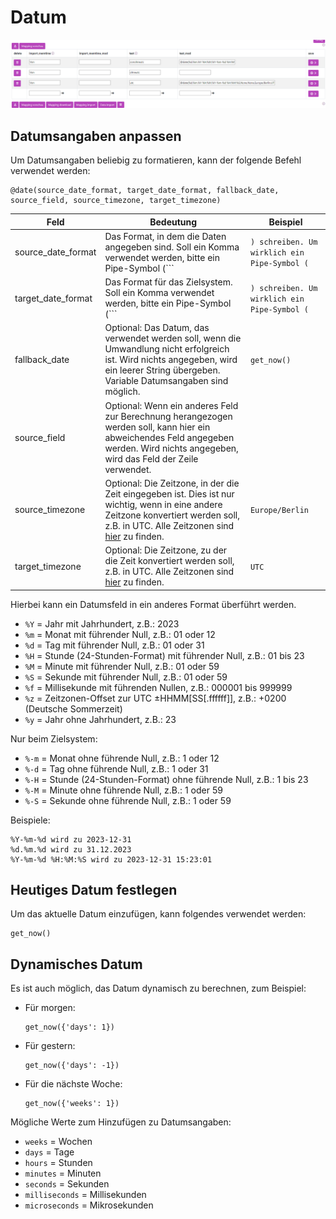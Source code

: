 # Datum

![](../../../img/convert_datetime.png)
## Datumsangaben anpassen

Um Datumsangaben beliebig zu formatieren, kann der folgende Befehl verwendet werden:

```
@date(source_date_format, target_date_format, fallback_date, source_field, source_timezone, target_timezone)
```

| Feld               | Bedeutung                                                                                          | Beispiel        |
|------------------- |---------------------------------------------------------------------------------------------------|-----------------|
| source_date_format | Das Format, in dem die Daten angegeben sind. Soll ein Komma verwendet werden, bitte ein Pipe-Symbol (```|```) schreiben. Um wirklich ein Pipe-Symbol (```|```) zu schreiben, bitte zwei Pipe-Symbole (```||```) verwenden. | `%Y-%m-%d`  |
| target_date_format | Das Format für das Zielsystem. Soll ein Komma verwendet werden, bitte ein Pipe-Symbol (```|```) schreiben. Um wirklich ein Pipe-Symbol (```|```) zu schreiben, bitte zwei Pipe-Symbole (```||```) verwenden. | `%Y-%m-%d`  |
| fallback_date      | Optional: Das Datum, das verwendet werden soll, wenn die Umwandlung nicht erfolgreich ist. Wird nichts angegeben, wird ein leerer String übergeben. Variable Datumsangaben sind möglich. | `get_now()` |
| source_field       | Optional: Wenn ein anderes Feld zur Berechnung herangezogen werden soll, kann hier ein abweichendes Feld angegeben werden. Wird nichts angegeben, wird das Feld der Zeile verwendet. | |
| source_timezone    | Optional: Die Zeitzone, in der die Zeit eingegeben ist. Dies ist nur wichtig, wenn in eine andere Zeitzone konvertiert werden soll, z.B. in UTC. Alle Zeitzonen sind [hier](04_functions_datetimezones.md) zu finden. | `Europe/Berlin` |
| target_timezone    | Optional: Die Zeitzone, zu der die Zeit konvertiert werden soll, z.B. in UTC. Alle Zeitzonen sind [hier](04_functions_datetimezones.md) zu finden. | `UTC` |

Hierbei kann ein Datumsfeld in ein anderes Format überführt werden.

- `%Y` = Jahr mit Jahrhundert, z.B.: 2023
- `%m` = Monat mit führender Null, z.B.: 01 oder 12
- `%d` = Tag mit führender Null, z.B.: 01 oder 31
- `%H` = Stunde (24-Stunden-Format) mit führender Null, z.B.: 01 bis 23
- `%M` = Minute mit führender Null, z.B.: 01 oder 59
- `%S` = Sekunde mit führender Null, z.B.: 01 oder 59
- `%f` = Millisekunde mit führenden Nullen, z.B.: 000001 bis 999999
- `%z` = Zeitzonen-Offset zur UTC ±HHMM[SS[.ffffff]], z.B.: +0200 (Deutsche Sommerzeit)
- `%y` = Jahr ohne Jahrhundert, z.B.: 23

Nur beim Zielsystem:

- `%-m` = Monat ohne führende Null, z.B.: 1 oder 12
- `%-d` = Tag ohne führende Null, z.B.: 1 oder 31
- `%-H` = Stunde (24-Stunden-Format) ohne führende Null, z.B.: 1 bis 23
- `%-M` = Minute ohne führende Null, z.B.: 1 oder 59
- `%-S` = Sekunde ohne führende Null, z.B.: 1 oder 59

Beispiele:
```
%Y-%m-%d wird zu 2023-12-31
%d.%m.%d wird zu 31.12.2023
%Y-%m-%d %H:%M:%S wird zu 2023-12-31 15:23:01
```

## Heutiges Datum festlegen

Um das aktuelle Datum einzufügen, kann folgendes verwendet werden:
```
get_now()
```

## Dynamisches Datum

Es ist auch möglich, das Datum dynamisch zu berechnen, zum Beispiel:

- Für morgen:
  ```
  get_now({'days': 1})
  ```
- Für gestern:
  ```
  get_now({'days': -1})
  ```
- Für die nächste Woche:
  ```
  get_now({'weeks': 1})
  ```

Mögliche Werte zum Hinzufügen zu Datumsangaben:

- `weeks` = Wochen
- `days` = Tage
- `hours` = Stunden
- `minutes` = Minuten
- `seconds` = Sekunden
- `milliseconds` = Millisekunden
- `microseconds` = Mikrosekunden
